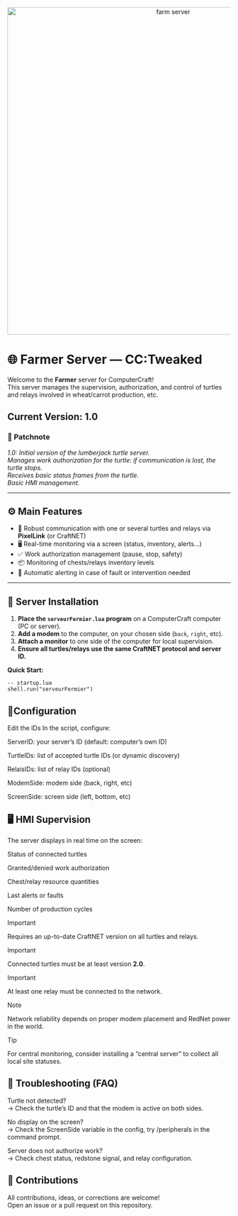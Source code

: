 <p align="center">
<img width="733" height="740" alt="farm server" src="https://github.com/user-attachments/assets/3683572c-9c25-475d-8eef-ecf7e2f3f9cb" />
</p>

# 🌐 Farmer Server — CC:Tweaked

Welcome to the **Farmer** server for ComputerCraft!  
This server manages the supervision, authorization, and control of turtles and relays involved in wheat/carrot production, etc.

## Current Version: 1.0

### 📝 Patchnote
*1.0: Initial version of the lumberjack turtle server.  
Manages work authorization for the turtle: if communication is lost, the turtle stops.  
Receives basic status frames from the turtle.  
Basic HMI management.*

---

## ⚙️ Main Features

- 🔗 Robust communication with one or several turtles and relays via **PixelLink** (or CraftNET)  
- 🖥️ Real-time monitoring via a screen (status, inventory, alerts…)  
- ✅ Work authorization management (pause, stop, safety)  
- 📦 Monitoring of chests/relays inventory levels  
- 🚨 Automatic alerting in case of fault or intervention needed  

---

## 🚀 Server Installation

1. **Place the `serveurFermier.lua` program** on a ComputerCraft computer (PC or server).  
2. **Add a modem** to the computer, on your chosen side (`back`, `right`, etc).  
3. **Attach a monitor** to one side of the computer for local supervision.  
4. **Ensure all turtles/relays use the same CraftNET protocol and server ID.**  

**Quick Start:**

```
-- startup.lua
shell.run("serveurFermier")
```


## 📡Configuration
Edit the IDs
In the script, configure:

ServerID: your server’s ID (default: computer’s own ID)

TurtleIDs: list of accepted turtle IDs (or dynamic discovery)

RelaisIDs: list of relay IDs (optional)

ModemSide: modem side (back, right, etc)

ScreenSide: screen side (left, bottom, etc)

## 🖥️ HMI Supervision
The server displays in real time on the screen:

Status of connected turtles

Granted/denied work authorization

Chest/relay resource quantities

Last alerts or faults

Number of production cycles

> [!IMPORTANT]
> Requires an up-to-date CraftNET version on all turtles and relays.

> [!IMPORTANT]
> Connected turtles must be at least version **2.0**.

> [!IMPORTANT]
> At least one relay must be connected to the network.

> [!NOTE]
> Network reliability depends on proper modem placement and RedNet power in the world.

> [!TIP]
> For central monitoring, consider installing a “central server” to collect all local site statuses.

## 🔧 Troubleshooting (FAQ)
Turtle not detected?  
→ Check the turtle’s ID and that the modem is active on both sides.

No display on the screen?  
→ Check the ScreenSide variable in the config, try /peripherals in the command prompt.

Server does not authorize work?  
→ Check chest status, redstone signal, and relay configuration.


## 🤝 Contributions
All contributions, ideas, or corrections are welcome!  
Open an issue or a pull request on this repository.